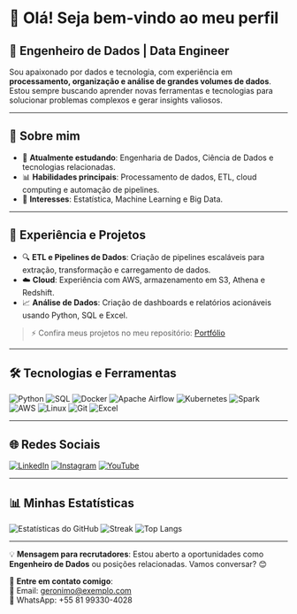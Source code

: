 # 👋 Olá! Seja bem-vindo ao meu perfil

## 🚀 Engenheiro de Dados | Data Engineer

Sou apaixonado por dados e tecnologia, com experiência em **processamento, organização e análise de grandes volumes de dados**. Estou sempre buscando aprender novas ferramentas e tecnologias para solucionar problemas complexos e gerar insights valiosos.

---

## 📌 Sobre mim

- 🎯 **Atualmente estudando**: Engenharia de Dados, Ciência de Dados e tecnologias relacionadas.
- 📊 **Habilidades principais**: Processamento de dados, ETL, cloud computing e automação de pipelines.
- 🧩 **Interesses**: Estatística, Machine Learning e Big Data.

---

## 💼 Experiência e Projetos
- 🔍 **ETL e Pipelines de Dados**: Criação de pipelines escaláveis para extração, transformação e carregamento de dados.
- ☁️ **Cloud**: Experiência com AWS, armazenamento em S3, Athena e Redshift.
- 📈 **Análise de Dados**: Criação de dashboards e relatórios acionáveis usando Python, SQL e Excel.

> ⚡ Confira meus projetos no meu repositório: [Portfólio](https://github.com/geronimonetto?tab=repositories)

---

## 🛠️ Tecnologias e Ferramentas

![Python](https://img.shields.io/badge/Python-3776AB?style=for-the-badge&logo=python&logoColor=white)
![SQL](https://img.shields.io/badge/SQL-4479A1?style=for-the-badge&logo=mysql&logoColor=white)
![Docker](https://img.shields.io/badge/Docker-2496ED?style=for-the-badge&logo=docker&logoColor=white)
![Apache Airflow](https://img.shields.io/badge/Apache%20Airflow-017CEE?style=for-the-badge&logo=Apache%20Airflow&logoColor=white)
![Kubernetes](https://img.shields.io/badge/Kubernetes-326CE5?style=for-the-badge&logo=kubernetes&logoColor=white)
![Spark](https://img.shields.io/badge/Apache%20Spark-FDEE21?style=for-the-badge&logo=apachespark&logoColor=black)
![AWS](https://img.shields.io/badge/AWS-FF9900?style=for-the-badge&logo=amazonaws&logoColor=white)
![Linux](https://img.shields.io/badge/Linux-FCC624?style=for-the-badge&logo=linux&logoColor=black)
![Git](https://img.shields.io/badge/Git-F05032?style=for-the-badge&logo=git&logoColor=white)
![Excel](https://img.shields.io/badge/Excel-217346?style=for-the-badge&logo=microsoftexcel&logoColor=white)

---

## 🌐 Redes Sociais

[![LinkedIn](https://img.shields.io/badge/LinkedIn-0077B5?style=for-the-badge&logo=linkedin&logoColor=white)](https://www.linkedin.com/in/geronimoneto/)
[![Instagram](https://img.shields.io/badge/Instagram-E4405F?style=for-the-badge&logo=instagram&logoColor=white)](https://www.instagram.com/geronimo_neto/)
[![YouTube](https://img.shields.io/badge/YouTube-FF0000?style=for-the-badge&logo=youtube&logoColor=white)](https://www.youtube.com/channel/UCMED-nMkoGtxuyGHyeb91jQ)

---

## 📊 Minhas Estatísticas

![Estatísticas do GitHub](https://github-readme-stats.vercel.app/api?username=geronimonetto&show_icons=true&locale=pt-br&theme=dark)
![Streak](https://github-readme-streak-stats.herokuapp.com?user=geronimonetto&theme=dark)
![Top Langs](https://github-readme-stats.vercel.app/api/top-langs/?username=geronimonetto&layout=compact&theme=dark)

---

💡 **Mensagem para recrutadores**: Estou aberto a oportunidades como **Engenheiro de Dados** ou posições relacionadas. Vamos conversar? 😊

📩 **Entre em contato comigo**:  
📧 Email: geronimo@exemplo.com  
📱 WhatsApp: +55 81 99330-4028
